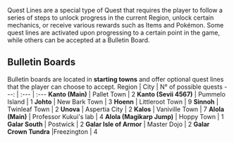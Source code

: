 Quest Lines are a special type of Quest that requires the player to follow a series of steps to unlock progress in the current Region, unlock certain mechanics, or receive various rewards such as Items and Pokémon. Some quest lines are activated upon progressing to a certain point in the game, while others can be accepted at a Bulletin Board.

## Bulletin Boards
Bulletin boards are located in **starting towns** and offer optional quest lines that the player can choose to accept.
Region | City | N° of possible quests
---: | :--- | :---
**Kanto (Main)** | Pallet Town | 2
**Kanto (Sevii 4567)** | Pummelo Island | 1
**Johto** | New Bark Town | 3
**Hoenn** | Littleroot Town | 9
**Sinnoh** | Twinleaf Town | 2
**Unova** | Aspertia City | 2
**Kalos** | Vaniville Town | 7
**Alola (Main)** | Professor Kukui's lab | 4
**Alola (Magikarp Jump)** | Hoppy Town | 1
**Galar South** | Postwick | 2
**Galar Isle of Armor** | Master Dojo | 2
**Galar Crown Tundra** |Freezington | 4